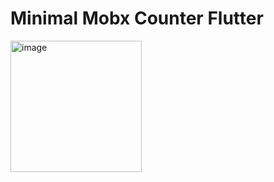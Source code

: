 # Minimal Mobx Counter Flutter

<img width="210" alt="image" src="https://user-images.githubusercontent.com/62092256/210236619-008c5da8-51f6-4fe8-b9e9-9f57aa594153.png">
